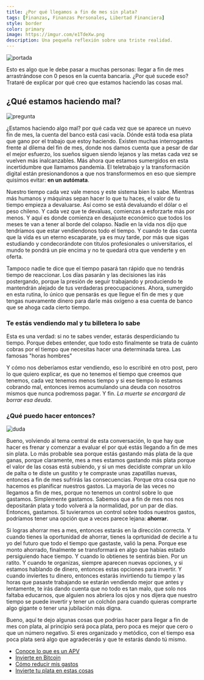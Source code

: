 ```yaml
---
title: ¿Por qué llegamos a fin de mes sin plata?
tags: [Finanzas, Finanzas Personales, Libertad Financiera]
style: border
color: primary
image: https://imgur.com/e1TdeXw.png
description: Una pequeña reflexión sobre una triste realidad.
---
```




![portada](https://imgur.com/e1TdeXw.png)

Esto es algo que le debe pasar a muchas personas: llegar a fin de mes arrastrándose con 0 pesos en la cuenta bancaria. ¿Por qué sucede eso? Trataré de explicar por qué creo que estamos haciendo las cosas mal.

## ¿Qué estamos haciendo mal?

![pregunta](https://i.pinimg.com/originals/88/d2/88/88d28805410091333b030766f7336973.gif)

¿Estamos haciendo algo mal? por qué cada vez que se aparece un nuevo fin de mes, la cuenta del banco está casi vacía. Dónde está toda esa plata que gano por el trabajo que estoy haciendo. Existen muchas interrogantes frente al dilema del fin de mes, donde nos damos cuenta que a pesar de dar el mejor esfuerzo, los sueños siguen siendo lejanos y las metas cada vez se vuelven más inalcanzables. Más ahora que estamos sumergidos en esta incertidumbre que llamamos pandemia. El teletrabajo y la transformación digital están presionandonos a que nos transformemos en eso que siempre quisimos evitar: **en un autómata**.

Nuestro tiempo cada vez vale menos y este sistema bien lo sabe. Mientras más humanos y máquinas sepan hacer lo que tu haces, el valor de tu tiempo empieza a devaluarse. Así como se está devaluando el dólar o el peso chileno. Y cada vez que te devaluas, comienzas a esforzarte más por menos. Y aquí es donde comienza en desajuste económico que todos los meses te van a tener al borde del colapso. Nadie en la vida nos dijo que tendríamos que estar vendiendonos todo el tiempo. Y cuando te das cuenta que la vida es un eterno escaparate, ya es muy tarde, por más que sigas estudiando y condecorándote con titulos profesionales o universitarios, el mundo te pondrá un pie encima y no te quedará otra que venderte y en oferta.

Tampoco nadie te dice que el tiempo pasará tan rápido que no tendrás tiempo de reaccionar. Los días pasarán y las decisiones las irás postergando, porque la presión de seguir trabajando y produciendo te mantendrán alejado de tus verdaderas preocupaciones. Ahora, sumergido en esta rutina, lo único que pensarás es que llegue el fin de mes y que tengas nuevamente dinero para darle más oxígeno a esa cuenta de banco que se ahoga cada cierto tiempo.


### Te estás vendiendo mal y tu billetera lo sabe

Esta es una verdad: si no te sabes vender, estarás desperdiciando tu tiempo. Porque debes entender, que todo esto finalmente se trata de cuánto cobras por el tiempo que necesitas hacer una determinada tarea. Las famosas "horas hombres"

Y cómo nos deberíamos estar vendiendo, eso lo escribiré en otro post, pero lo que quiero explicar, es que no tenemos el tiempo que creemos que tenemos, cada vez tenemos menos tiempo y si ese tiempo lo estamos cobrando mal, entonces iremos acumulando una deuda con nosotros mismos que nunca podremoss pagar. Y fin. *La muerte se encargará de borrar esa deuda*.


### ¿Qué puedo hacer entonces?

![duda](https://i.gifer.com/65ST.gif)

Bueno, volviendo al tema central de esta conversación, lo que hay que hacer es frenar y comenzar a evaluar el por qué estás llegando a fin de mes sin plata. Lo más probable sea porque estás gastando más plata de la que ganas, porque claramente, mes a mes estamos gastando más plata porque el valor de las cosas está subiendo, y si un mes decidiste comprar un kilo de palta o te diste un gustito y te compraste unas zapatillas nuevas, entonces a fin de mes sufrirás las consecuencias. Porque otra cosa que no hacemos es planificar nuestros gastos. La mayoría de las veces no llegamos a fin de mes, porque no tenemos un control sobre lo que gastamos. Simplemente gastamos. Sabemos que a fin de mes nos nos depositarán plata y todo volverá a la normalidad, por un par de días. Entonces, gastamos. Si tuvieramos un control sobre todos nuestros gastos, podríamos tener una opción que a veces parece lejana: **ahorrar**.

Si logras ahorrar mes a mes, entonces estarás en la dirección correcta. Y cuando tienes la oportunidad de ahorrar, tienes la oprtunidad de decirle a tu yo del futuro que todo el tiempo que gastaste, valió la pena. Porque ese monto ahorrado, finalmente se transformará en algo que habías estado persiguiendo hace tiempo. Y cuando lo obtienes te sentirás bien. Por un ratito. Y cuando te organizas, siempre aparecen nuevas opciones, y si estamos hablando de dinero, entonces estas opciones para invertir. Y cuando inviertes tu dinero, entonces estarás invirtiendo tu tiempo y las horas que pasaste trabajando se estarán vendiendo mejor que antes y lentamente, te irás dando cuenta que no todo es tan malo, que solo nos faltaba educarnos, que alguien nos abriera los ojos y nos dijera que nuestro tiempo se puede invertir y tener un colchón para cuando quieras comprarte algo gigante o tener una jubilación más digna.

Bueno, aquí te dejo algunas cosas que podrías hacer para llegar a fin de mes con plata, al principio será poca plata, pero poca es mejor que cero o que un número negativo. Si eres organizado y metódico, con el tiempo esa poca plata será algo que agradecerás y que te estarás dando tú mismo. 

- [Conoce lo que es un APV](https://www.tiocripto.com/blog/que-es-una-APV)
- [Invierte en Bitcoin](https://www.tiocripto.com/blog/que-es-bitcoin)
- [Cómo reducir mis gastos](https://www.tiocripto.com/blog/consejos-para-reducir-gastos)
- [Invierte tu plata en estas cosas](https://www.tiocripto.com/blog/en-que-puedo-invertir-mi-plata)
